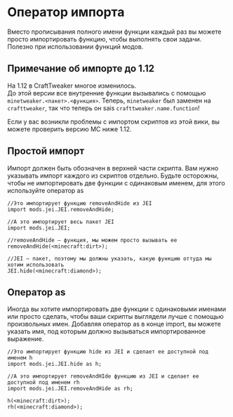 # Оператор импорта

Вместо прописывания полного имени функции каждый раз вы можете просто импортировать функцию, чтобы выполнять свои задачи. Полезно при использовании функций модов.

## Примечание об импорте до 1.12

На 1.12 в CraftTweaker многое изменилось.  
До этой версии все внутренние функции вызывались с помощью `minetweaker.<пакет>.<функция>`. Теперь, `minetweaker` был заменен на `crafttweaker`, так что теперь он sais `crafttweaker.name.function`!

Если у вас возникли проблемы с импортом скриптов из этой вики, вы можете проверить версию MC ниже 1.12.

## Простой импорт

Импорт должен быть обозначен в верхней части скрипта. Вам нужно указывать импорт каждого из скриптов отдельно. Будьте осторожны, чтобы не импортировать две функции с одинаковым именем, для этого используйте оператор as

```zenscript
//Это импортирует функцию removeAndHide из JEI
import mods.jei.JEI.removeAndHide;

//А это импортирует весь пакет JEI
import mods.jei.JEI;

//removeAndHide — функция, мы можем просто вызывать ее
removeAndHide(<minecraft:dirt>);

//JEI — пакет, поэтому мы должны указать, какую функцию оттуда мы хотим использовать
JEI.hide(<minecraft:diamond>);
```

## Оператор as

Иногда вы хотите импортировать две функции с одинаковыми именами или просто сделать, чтобы ваши скрипты выглядели лучше с помощью произвольных имен. Добавляя оператор as в конце import, вы можете указать имя, под которым должно вызываться импортированное выражение.

```zenscript
//Это импортирует функцию hide из JEI и сделает ее доступной под именем h
import mods.jei.JEI.hide as h;

//А это импортирует removeAndHIde функцию из JEI и сделает ее доступной под именем rh
import mods.jei.JEI.removeAndHide as rh;

h(<minecraft:dirt>);
rh(<minecraft:diamond>);
```